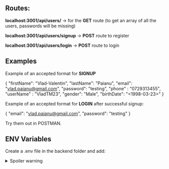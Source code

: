 ## Routes: 

<b>localhost:3001/api/users/</b> -> for the <b>GET</b> route (to get an array of all the users, passwords will be missing) 

<b>localhost:3001/api/users/signup</b> -> <b>POST</b> route to register

<b>localhost:3001/api/users/login</b> -> <b>POST</b> route to login 

## Examples

Example of an accepted format for <b>SIGNUP</b>

{
	"firstName": "Vlad-Valentin",
	"lastName": "Paianu",
	"email": "vlad.paianu@gmail.com",
	"password": "testing",
	"phone" : "0729313455",
	"userName" : "VladTM23",
	"gender": "Male",
	"birthDate": "<1998-03-23>"
}

Example of an accepted format for <b>LOGIN</b> after successful signup:

{
	"email": "vlad.paianu@gmail.com",
	"password": "testing"
}

Try them out in POSTMAN.

## ENV Variables

Create a .env file in the backend folder and add: 

<details>
	<summary>Spoiler warning</summary>
	
	DB_PASS=ligaaclabs
	TOKEN_ENCRYPTION=SantaClausIsComingToTown
</details>
